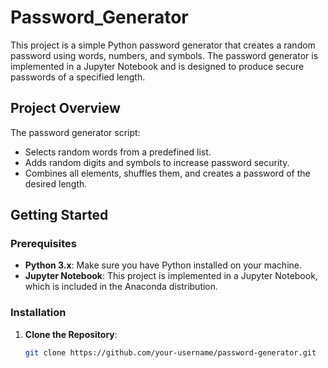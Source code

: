# Password_Generator

This project is a simple Python password generator that creates a random password using words, numbers, and symbols. The password generator is implemented in a Jupyter Notebook and is designed to produce secure passwords of a specified length.

## Project Overview

The password generator script:
- Selects random words from a predefined list.
- Adds random digits and symbols to increase password security.
- Combines all elements, shuffles them, and creates a password of the desired length.

## Getting Started

### Prerequisites
- **Python 3.x**: Make sure you have Python installed on your machine.
- **Jupyter Notebook**: This project is implemented in a Jupyter Notebook, which is included in the Anaconda distribution.

### Installation

1. **Clone the Repository**:
   ```bash
   git clone https://github.com/your-username/password-generator.git
